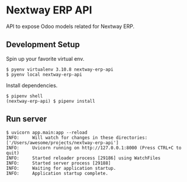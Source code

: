 # Nextway ERP API

API to expose Odoo models related for Nextway ERP.

## Development Setup

Spin up your favorite virtual env.

```console
$ pyenv virtualenv 3.10.8 nextway-erp-api
$ pyenv local nextway-erp-api
```

Install dependencies.

```console
$ pipenv shell
(nextway-erp-api) $ pipenv install
```

## Run server

```console
$ uvicorn app.main:app --reload
INFO:     Will watch for changes in these directories: ['/Users/awesome/projects/nextway-erp-api']
INFO:     Uvicorn running on http://127.0.0.1:8000 (Press CTRL+C to quit)
INFO:     Started reloader process [29186] using WatchFiles
INFO:     Started server process [29188]
INFO:     Waiting for application startup.
INFO:     Application startup complete.
```

